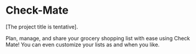 # Check-Mate
[The project title is tentative].

Plan, manage, and share your grocery shopping list with ease using Check Mate! You can even customize your lists as and when you like.

